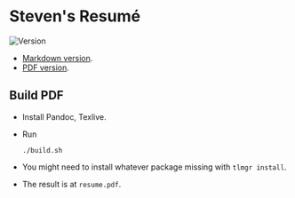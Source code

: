 # Steven's Resumé

![Version](https://img.shields.io/github/v/release/SichangHe/resume)

- [Markdown version](https://github.com/SichangHe/resume/blob/main/resume.md).
- [PDF version](https://github.com/SichangHe/resume/releases).

## Build PDF

- Install Pandoc, Texlive.
- Run

    ```shell
    ./build.sh
    ```

- You might need to install whatever package missing with `tlmgr install`.
- The result is at `resume.pdf`.
